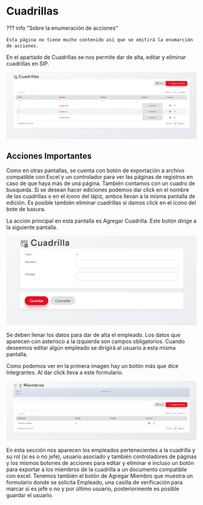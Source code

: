 # Cuadrillas

??? info "Sobre la enumeración de acciones"

    Esta página no tiene mucho contenido así que se omitirá la enumarción de acciones.

En el apartado de Cuadrillas se nos permite dar de alta, editar y eliminar cuadrillas en SIP.

![cuadrillas](../assets/cuadrillas.png)

## Acciones Importantes

Como en otras pantallas, se cuenta con botón de exportación a archivo compatible con Excel y un controlador para ver las páginas de registros en caso de que haya más de una página. También contamos con un cuadro de busqueda. Si se desean hacer ediciones podemos dar click en el nombre de las cuadrillas o en el ícono del lápiz, ambos llevan a la misma pantalla de edición. Es posible  también eliminar cuadrillas si damos click en el ícono del bote de basura.

La acción principal en esta pantalla es Agregar Cuadrilla. Este botón dirige a la siguiente pantalla.

![agregarCuadrilla](../assets/agregarCuadrilla.png)

Se deben llenar los datos para dar de alta el empleado. Los datos que aparecen con asterisco a la izquierda son campos obligatorios. Cuando deseemos editar algún empleado se dirigirá al usuario a esta misma pantalla.

Como podemos ver en la primera imagen hay un botón más que dice Integrantes. Al dar click lleva a este formulario.

![integrantes](../assets/integrantes.png)

En esta sección nos aparecen los empleados pertenecientes a la cuadrilla y su rol (si es o no jefe), usuario asociado y también controladores de páginas y los mismos botones de acciones para editar y eliminar e incluso un botón para exportar a los miembros de la cuadrilla a un documento compatible con excel. Tenemos también el botón de Agregar Miembro que muestra un formulario donde se solicita Empleado, una casilla de verificación para marcar si es jefe o no y por último usuario, posteriormente es posible guardar el usuario.